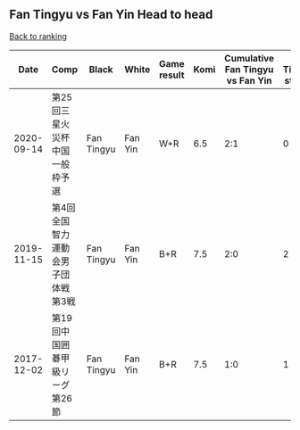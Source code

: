 ## Fan Tingyu vs Fan Yin Head to head

[Back to ranking](../../index.md)




| **Date** | **Comp** | **Black** | **White** | **Game result** | **Komi** | **Cumulative Fan Tingyu vs Fan Yin** | **Fan Tingyu streak** | **Fan Yin streak** | 
| --- | --- | --- | --- | --- | --- | --- | --- | --- |
| 2020-09-14 | 第25回三星火災杯中国一般枠予選 | Fan Tingyu | Fan Yin | W+R | 6.5 | 2:1 | 0 | 1 | 
| 2019-11-15 | 第4回全国智力運動会男子団体戦第3戦 | Fan Tingyu | Fan Yin | B+R | 7.5 | 2:0 | 2 | 0 | 
| 2017-12-02 | 第19回中国囲碁甲級リーグ第26節 | Fan Tingyu | Fan Yin | B+R | 7.5 | 1:0 | 1 | 0 |




